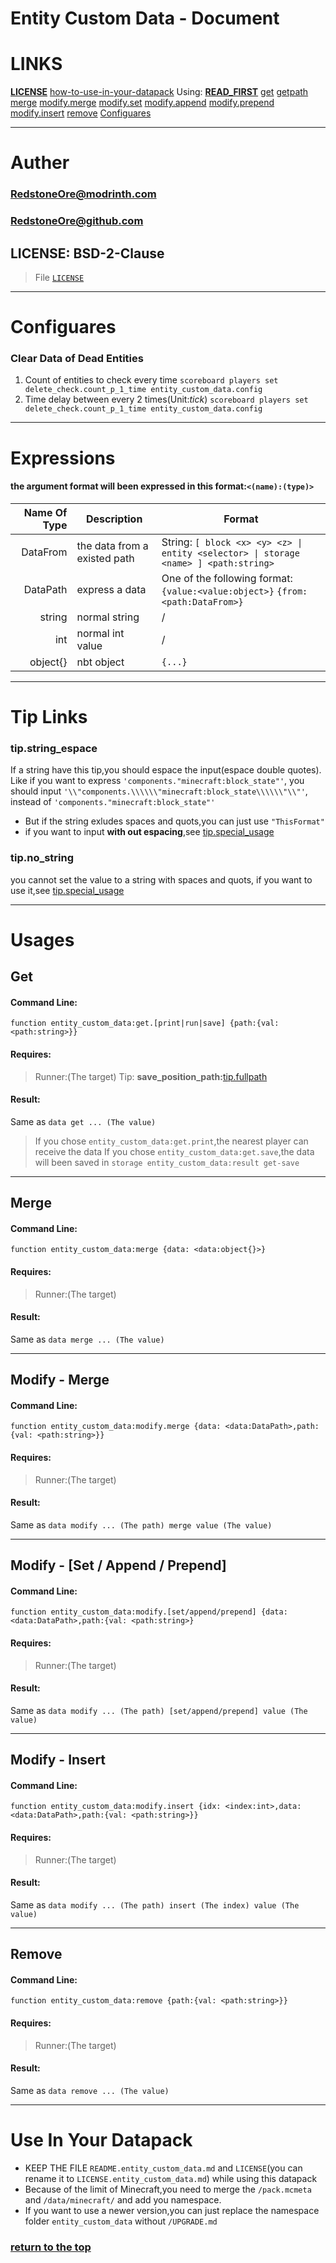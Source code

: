# Entity Custom Data - Document
# LINKS
**[LICENSE](#license-bsd-2-clause)**
[how-to-use-in-your-datapack](#use-in-your-datapack)
Using: **[READ_FIRST](#expressions)** [get](#get) [getpath](#getpath) [merge](#merge) [modify.merge](#modify---merge) [modify.set](#modify---set--append--prepend) [modify.append](#modify---set--append--prepend) [modify.prepend](#modify---set--append--prepend) [modify.insert](#modify---insert) [remove](#remove)
[Configuares](#configuares)

------------------------------------------------------------------------


# Auther
### [RedstoneOre@modrinth.com](https://modrinth.com/user/RedstoneOre)
### [RedstoneOre@github.com](https://github.com/RedstoneOre)
## LICENSE: BSD-2-Clause
> File [`LICENSE`](LICENSE)

------------------------------------------------------------------------


# Configuares

### Clear Data of Dead Entities
1. Count of entities to check every time `scoreboard players set delete_check.count_p_1_time entity_custom_data.config`
2. Time delay between every 2 times(Unit:*tick*) `scoreboard players set delete_check.count_p_1_time entity_custom_data.config`
------------------------------------------------------------------------


# Expressions
#### the argument format will been expressed in this format:`<(name):(type)>`
| Name Of Type  | Description                  | Format                                                                               |
|--------------:|------------------------------|--------------------------------------------------------------------------------------|
| DataFrom      | the data from a existed path | String: `[ block <x> <y> <z> \| entity <selector> \| storage <name> ] <path:string>` |
| DataPath      | express a data               | One of the following format: `{value:<value:object>}` `{from:<path:DataFrom>}`       |
| string        | normal string                | /                                                                                    |
| int           | normal int value             | /                                                                                    |
| object{}      | nbt object                   | `{...}`                                                                              |

------------------------------------------------------------------------


# Tip Links

### tip.string_espace
If a string have this tip,you should espace the input(espace double quotes).
Like if you want to express `'components."minecraft:block_state"'`,
you should input `'\\"components.\\\\\\"minecraft:block_state\\\\\\"\\"'`,
instead of `'components."minecraft:block_state"'`
* But if the string exludes spaces and quots,you can just use `"ThisFormat"`
* if you want to input **with out espacing**,see [tip.special_usage](#tipspecial_usage)

### tip.no_string
you cannot set the value to a string with spaces and quots,
if you want to use it,see [tip.special_usage](#tipspecial_usage)

------------------------------------------------------------------------


# Usages
## Get
#### Command Line:
```mcfunction
function entity_custom_data:get.[print|run|save] {path:{val: <path:string>}}
```
#### Requires:
> Runner:(The target)
> Tip: **save_position_path:**[tip.fullpath](#tipfullpath)
#### Result:
Same as `data get ... (The value)`
> If you chose `entity_custom_data:get.print`,the nearest player can receive the data
> If you chose `entity_custom_data:get.save`,the data will been saved in `storage entity_custom_data:result get-save`

------------------------------------------------------------------------
## Merge
#### Command Line:
```mcfunction
function entity_custom_data:merge {data: <data:object{}>}
```
#### Requires:
> Runner:(The target)
#### Result:
Same as `data merge ... (The value)`

------------------------------------------------------------------------
## Modify - Merge
#### Command Line:
```mcfunction
function entity_custom_data:modify.merge {data: <data:DataPath>,path:{val: <path:string>}}
```
#### Requires:
> Runner:(The target)
#### Result:
Same as `data modify ... (The path) merge value (The value)`

------------------------------------------------------------------------
## Modify - \[Set / Append / Prepend]
#### Command Line:
```mcfunction
function entity_custom_data:modify.[set/append/prepend] {data: <data:DataPath>,path:{val: <path:string>}
```
#### Requires:
> Runner:(The target)
#### Result:
Same as `data modify ... (The path) [set/append/prepend] value (The value)`

------------------------------------------------------------------------
## Modify - Insert
#### Command Line:
```mcfunction
function entity_custom_data:modify.insert {idx: <index:int>,data: <data:DataPath>,path:{val: <path:string>}}
```
#### Requires:
> Runner:(The target)
#### Result:
Same as `data modify ... (The path) insert (The index) value (The value)`

------------------------------------------------------------------------
## Remove
#### Command Line:
```mcfunction
function entity_custom_data:remove {path:{val: <path:string>}}
```
#### Requires:
> Runner:(The target)
#### Result:
Same as `data remove ... (The value)`

------------------------------------------------------------------------


# Use In Your Datapack
+ KEEP THE FILE `README.entity_custom_data.md` and `LICENSE`(you can rename it to `LICENSE.entity_custom_data.md`) while using this datapack
+ Because of the limit of Minecraft,you need to merge the `/pack.mcmeta` and `/data/minecraft/` and add you namespace.
+ If you want to use a newer version,you can just replace the namespace folder `entity_custom_data` without `/UPGRADE.md`


### [return to the top](#entity-custom-data---document)